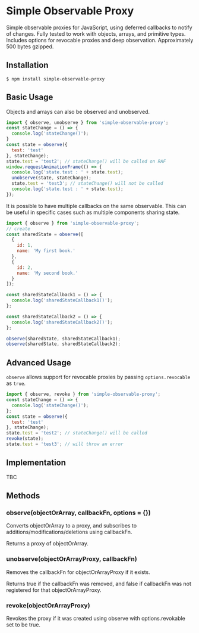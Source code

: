 # Simple Observable Proxy
Simple observable proxies for JavaScript, using deferred callbacks to notify of changes. Fully tested to work with objects, arrays, and primitive types. Includes options for revocable proxies and deep observation. Approximately 500 bytes gzipped.

## Installation

```
$ npm install simple-observable-proxy
```

## Basic Usage

Objects and arrays can also be observed and unobserved.

```js
import { observe, unobserve } from 'simple-observable-proxy';
const stateChange = () => {
  console.log('stateChange()');
}
const state = observe({
  test: 'test'
}, stateChange);
state.test = 'test2'; // stateChange() will be called on RAF
window.requestAnimationFrame(() => {
  console.log('state.test : ' + state.test);
  unobserve(state, stateChange);
  state.test = 'test3'; // stateChange() will not be called
  console.log('state.test : ' + state.test);
});
```

It is possible to have multiple callbacks on the same observable. This can be useful in specific cases such as multiple components sharing state.

```js
import { observe } from 'simple-observable-proxy';
// create 
const sharedState = observe([
  {
    id: 1,
    name: 'My first book.'
  },
  {
    id: 2,
    name: 'My second book.'
  }
]);

const sharedStateCallback1 = () => {
  console.log('sharedStateCallback1()');
};

const sharedStateCallback2 = () => {
  console.log('sharedStateCallback2()');
};

observe(sharedState, sharedStateCallback1);
observe(sharedState, sharedStateCallback2);
```

## Advanced Usage

`observe` allows support for revocable proxies by passing `options.revocable` as `true`.

```js
import { observe, revoke } from 'simple-observable-proxy';
const stateChange = () => {
  console.log('stateChange()');
};
const state = observe({
  test: 'test'
}, stateChange);
state.test = 'test2'; // stateChange() will be called
revoke(state);
state.test = 'test3'; // will throw an error
```

## Implementation

TBC

## Methods

### observe(objectOrArray, callbackFn, options = {})
Converts objectOrArray to a proxy, and subscribes to additions/modifications/deletions using callbackFn.

Returns a proxy of objectOrArray.

### unobserve(objectOrArrayProxy, callbackFn)
Removes the callbackFn for objectOrArrayProxy if it exists.

Returns true if the callbackFn was removed, and false if callbackFn was not registered for that objectOrArrayProxy.

### revoke(objectOrArrayProxy)
Revokes the proxy if it was created using observe with options.revokable set to be true.